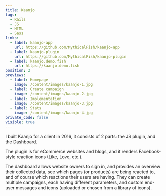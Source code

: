 ```yaml
---
title: Kaanjo
tags:
  - Rails
  - JS
  - HTML
  - Sass
links:
  - label: kaanjo-app
    url: https://github.com/MythicalFish/kaanjo-app
  - label: kaanjo-plugin
    url: https://github.com/MythicalFish/kaanjo-plugin
  - label: kaanjo.demo.fish
    url: https://kaanjo.demo.fish
position: 2
previews:
  - label: Homepage
    image: /content/images/kaanjo-1.jpg
  - label: Create campaign
    image: /content/images/kaanjo-2.jpg
  - label: Implementation
    image: /content/images/kaanjo-3.jpg
  - label: Stats
    image: /content/images/kaanjo-4.jpg
private_code: false
visible: true
---
```

I built Kaanjo for a client in 2016, it consists of 2 parts: the JS plugin, and the Dashboard. 

The plugin is for eCommerce websites and blogs, and it renders Facebook-style reaction icons (Like, Love, etc.).

The dashboard allows website owners to sign in, and provides an overview their collected data, see which pages (or products) are being reacted to, and of course which reactions their users are having. They can create multiple campaigns, each having different parameters, and custom end-user messages and icons (uploaded or chosen from a library of icons).

